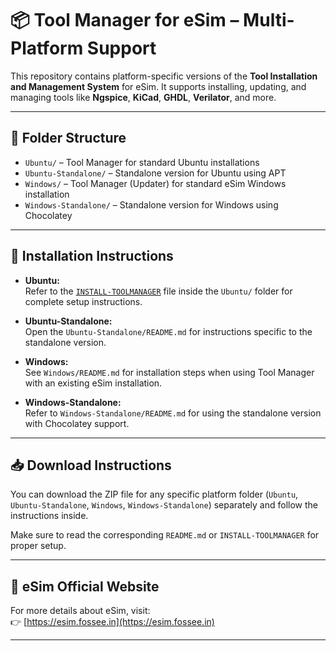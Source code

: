 # 📦 Tool Manager for eSim – Multi-Platform Support

This repository contains platform-specific versions of the **Tool Installation and Management System** for eSim. It supports installing, updating, and managing tools like **Ngspice**, **KiCad**, **GHDL**, **Verilator**, and more.

---

## 📁 Folder Structure

- `Ubuntu/` – Tool Manager for standard Ubuntu installations  
- `Ubuntu-Standalone/` – Standalone version for Ubuntu using APT  
- `Windows/` – Tool Manager (Updater) for standard eSim Windows installation  
- `Windows-Standalone/` – Standalone version for Windows using Chocolatey

---

## 📖 Installation Instructions

- **Ubuntu:**  
  Refer to the [`INSTALL-TOOLMANAGER`](./Ubuntu/INSTALL-TOOLMANAGER) file inside the `Ubuntu/` folder for complete setup instructions.

- **Ubuntu-Standalone:**  
  Open the `Ubuntu-Standalone/README.md` for instructions specific to the standalone version.

- **Windows:**  
  See `Windows/README.md` for installation steps when using Tool Manager with an existing eSim installation.

- **Windows-Standalone:**  
  Refer to `Windows-Standalone/README.md` for using the standalone version with Chocolatey support.

---

## 📥 Download Instructions

You can download the ZIP file for any specific platform folder (`Ubuntu`, `Ubuntu-Standalone`, `Windows`, `Windows-Standalone`) separately and follow the instructions inside.

Make sure to read the corresponding `README.md` or `INSTALL-TOOLMANAGER` for proper setup.

---

## 🔗 eSim Official Website

For more details about eSim, visit:  
👉 [https://esim.fossee.in](https://esim.fossee.in)

---
